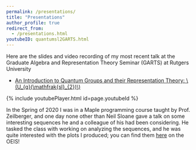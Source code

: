 ```yaml
---
permalink: /presentations/
title: "Presentations"
author_profile: true
redirect_from: 
  - /presentations.html
youtubeID: quantumsl2GARTS.html
---
```


Here are the slides and video recording of my most recent talk at the Graduate Algebra and Representation Theory Seminar (GARTS) at Rutgers University

* [An Introduction to Quantum Groups and their Representation Theory:
\\(U_{q}(\mathfrak{sl}_{2})\\)](https://almosttrivial.github.io/files/Quantum_sl2_GARTS.pdf)

{% include youtubePlayer.html id=page.youtubeId %}


In the Spring of 2020 I was in a Maple programming course taught by Prof. Zeilberger, and one day none other than Neil Sloane gave a talk on some interesting sequences he and a colleague of his had been considering. He tasked the class with working on analyzing the sequences, and he was quite interested with the plots I produced; you can find them [here](https://oeis.org/A331452) on the OEIS!
